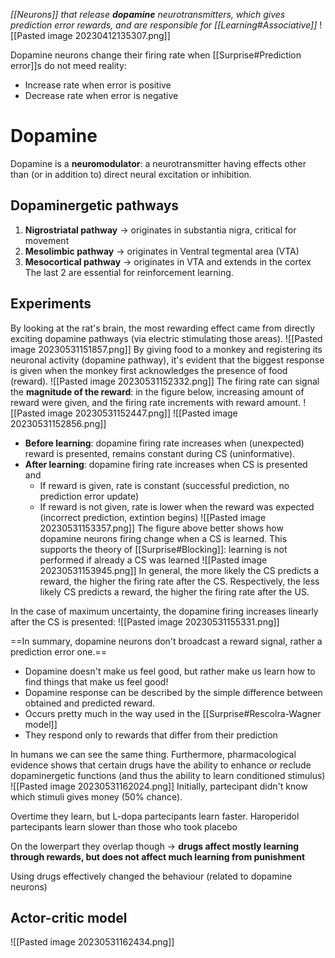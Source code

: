 _[[Neurons]] that release **dopamine** neurotransmitters, which gives prediction error rewards, and are responsible for [[Learning#Associative]]_
![[Pasted image 20230412135307.png]]

Dopamine neurons change their firing rate when [[Surprise#Prediction error]]s do not meed reality:
- Increase rate when error is positive
- Decrease rate when error is negative
# Dopamine
Dopamine is a **neuromodulator**: a neurotransmitter having effects other than (or in addition to) direct neural excitation or inhibition. 
## Dopaminergetic pathways
1. **Nigrostriatal pathway** -> originates in substantia nigra, critical for movement
2. **Mesolimbic pathway** -> originates in Ventral tegmental area (VTA)
3. **Mesocortical pathway** -> originates in VTA and extends in the cortex
The last 2 are essential for reinforcement learning.

## Experiments
By looking at the rat's brain, the most rewarding effect came from directly exciting dopamine pathways (via electric stimulating those areas).
![[Pasted image 20230531151857.png]]
By giving food to a monkey and registering its neuronal activity (dopamine pathway), it's evident that the biggest response is given when the monkey first acknowledges the presence of food (reward).
![[Pasted image 20230531152332.png]]
The firing rate can signal the **magnitude of the reward**: in the figure below, increasing amount of reward were given, and the firing rate increments with reward amount.
![[Pasted image 20230531152447.png]]
![[Pasted image 20230531152856.png]]
- **Before learning**: dopamine firing rate increases when (unexpected) reward is presented, remains constant during CS (uninformative).
- **After learning**: dopamine firing rate increases when CS is presented and
	- If reward is given, rate is constant (successful prediction, no prediction error update)
	- If reward is not given, rate is lower when the reward was expected (incorrect prediction, extintion begins)
![[Pasted image 20230531153357.png]]
The figure above better shows how dopamine neurons firing change when a CS is learned.
This supports the theory of [[Surprise#Blocking]]: learning is not performed if already a CS was learned
![[Pasted image 20230531153945.png]]
In general, the more likely the CS predicts a reward, the higher the firing rate after the CS.
Respectively, the less likely CS predicts a reward, the higher the firing rate after the US.

In the case of maximum uncertainty, the dopamine firing increases linearly after the CS is presented:
![[Pasted image 20230531155331.png]]

==In summary, dopamine neurons don't broadcast a reward signal, rather a prediction error one.==
- Dopamine doesn't make us feel good, but rather make us learn how to find things that make us feel good!
- Dopamine response can be described by the simple difference between obtained and predicted reward. 
- Occurs pretty much in the way used in the [[Surprise#Rescolra-Wagner model]]
- They respond only to rewards that differ from their prediction

In humans we can see the same thing.
Furthermore, pharmacological evidence shows that certain drugs have the ability to enhance or reclude dopaminergetic functions (and thus the ability to learn conditioned stimulus)
![[Pasted image 20230531162024.png]]
Initially, partecipant didn't know which stimuli gives money (50% chance).

Overtime they learn, but L-dopa partecipants learn faster. Haroperidol partecipants learn slower than those who took placebo

On the lowerpart they overlap though -> **drugs affect mostly learning through rewards, but does not affect much learning from punishment**

Using drugs effectively changed the behaviour (related to dopamine neurons)
## Actor-critic model
![[Pasted image 20230531162434.png]]
 